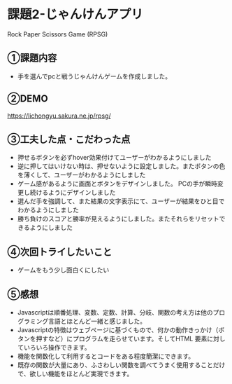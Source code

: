 # 課題2-じゃんけんアプリ

Rock Paper Scissors Game (RPSG)

## ①課題内容

- 手を選んでpcと戦うじゃんけんゲームを作成しました。

## ②DEMO

https://lichongyu.sakura.ne.jp/rpsg/

## ③工夫した点・こだわった点

- 押せるボタンを必ずhover効果付けてユーザーがわかるようにしました
- 逆に押してはいけない時は、押せないように設定しました。またボタンの色を薄くして、ユーザーがわかるようにしました
- ゲーム感があるように画面とボタンをデザインしました。 PCの手が瞬時変更し続けるようにデザインしました
- 選んだ手を強調して、また結果の文字表示にて、ユーザーが結果をひと目でわかるようにしました
- 勝ち負けのスコアと勝率が見えるようにしました。またそれらをリセットできるようにしました

## ④次回トライしたいこと

- ゲームをもう少し面白くにしたい

## ⑤感想

- Javascriptは順番処理、変数、定数、計算、分岐、関数の考え方は他のプログラミング言語とほとんど一緒と感じました。
- Javascriptの特徴はウェブページに基づくもので、何かの動作きっかけ（ボタンを押すなど）にプログラムを走らせています。そしてHTML 要素に対していろいろ操作できます。
- 機能を関数化して利用するとコードをある程度簡潔にできます。
- 既存の関数が大量にあり、ふさわしい関数を調べてうまく使用することだけで、欲しい機能をほとんど実現できます。
